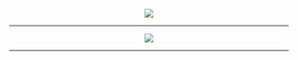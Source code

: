 <p align="center">
  <img src="https://skillicons.dev/icons?i=js,ts,vue,nuxt,python,,html,css,tailwind,git,github,vscode" />
</p>

---


<div align="center">
  <img src="https://github-readme-stats.vercel.app/api?username=jessesarfoboateng&show_icons=true&theme=tokyonight&hide_title=true" />
</div>

---


